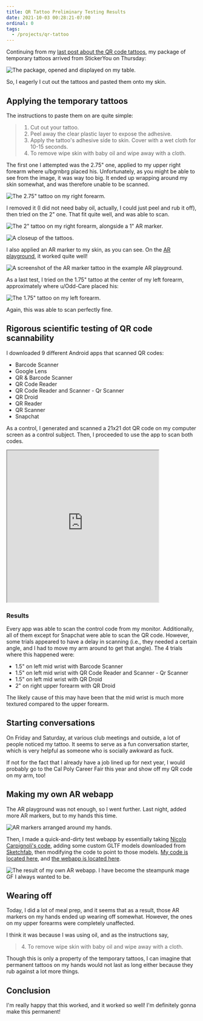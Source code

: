 ```yaml
---
title: QR Tattoo Preliminary Testing Results
date: 2021-10-03 00:28:21-07:00
ordinal: 0
tags:
  - /projects/qr-tattoo
---
```


Continuing from my
[last post about the QR code tattoos](/2021/09/22/0/qr-tattoo), my package of
temporary tattoos arrived from StickerYou on Thursday:

![The package, opened and displayed on my table.](./the-package.jpg)

So, I eagerly I cut out the tattoos and pasted them onto my skin.

## Applying the temporary tattoos

The instructions to paste them on are quite simple:

> 1. Cut out your tattoo.
> 2. Peel away the clear plastic layer to expose the adhesive.
> 3. Apply the tattoo's adhesive side to skin. Cover with a wet cloth for 10-15
>    seconds.
> 4. To remove wipe skin with baby oil and wipe away with a cloth.

The first one I attempted was the 2.75" one, applied to my upper right forearm
where u/bgrnbrg placed his. Unfortunately, as you might be able to see from the
image, it was way too big. It ended up wrapping around my skin somewhat, and was
therefore unable to be scanned.

![The 2.75" tattoo on my right forearm.](./attempt-1.jpg)

I removed it (I did not need baby oil, actually, I could just peel and rub it
off), then tried on the 2" one. That fit quite well, and was able to scan.

![The 2" tattoo on my right forearm, alongside a 1" AR marker.](./attempt-2-ar.jpg)

![A closeup of the tattoos.](./attempt-2-close.jpg)

I also applied an AR marker to my skin, as you can see. On the
[AR playground](https://nicolocarpignoli.github.io/ar-playground/index.html), it
worked quite well!

![A screenshot of the AR marker tattoo in the example AR playground.](./ar-works.png)

As a last test, I tried on the 1.75" tattoo at the center of my left forearm,
approximately where u/Odd-Care placed his:

![The 1.75" tattoo on my left forearm.](./attempt-3.jpg)

Again, this was able to scan perfectly fine.

## Rigorous scientific testing of QR code scannability

I downloaded 9 different Android apps that scanned QR codes:

- Barcode Scanner
- Google Lens
- QR & Barcode Scanner
- QR Code Reader
- QR Code Reader and Scanner - Qr Scanner
- QR Droid
- QR Reader
- QR Scanner
- Snapchat

As a control, I generated and scanned a 21x21 dot QR code on my computer screen
as a control subject. Then, I proceeded to use the app to scan both codes.

<iframe 
  width="400"
  height="400" 
  src="https://docs.google.com/spreadsheets/d/e/2PACX-1vSf0p4a_I8QFy30p78zHc-U-9_xL4AyLnwrUX4-kWuE7tvp6w8Uy4QJTmFIwkl8OGNWjbyqjNwzaszj/pubhtml?gid=0&amp;single=true&amp;widget=true&amp;headers=false">
</iframe>

### Results

Every app was able to scan the control code from my monitor. Additionally, all
of them except for Snapchat were able to scan the QR code. However, some trials
appeared to have a delay in scanning (i.e., they needed a certain angle, and I
had to move my arm around to get that angle). The 4 trials where this happened
were:

- 1.5" on left mid wrist with Barcode Scanner
- 1.5" on left mid wrist with QR Code Reader and Scanner - Qr Scanner
- 1.5" on left mid wrist with QR Droid
- 2" on right upper forearm with QR Droid

The likely cause of this may have been that the mid wrist is much more textured
compared to the upper forearm.

## Starting conversations

On Friday and Saturday, at various club meetings and outside, a lot of people
noticed my tattoo. It seems to serve as a fun conversation starter, which is
very helpful as someone who is socially awkward as fuck.

If not for the fact that I already have a job lined up for next year, I would
probably go to the Cal Poly Career Fair this year and show off my QR code on my
arm, too!

## Making my own AR webapp

The AR playground was not enough, so I went further. Last night, added more AR
markers, but to my hands this time.

![AR markers arranged around my hands.](./more-markers.jpg)

Then, I made a quick-and-dirty test webapp by essentially taking
[Nicolo Carpignoli's code](https://github.com/nicolocarpignoli/nicolocarpignoli.github.io/tree/master/ar-playground),
adding some custom GLTF models downloaded from
[Sketchfab](https://sketchfab.com), then modifying the code to point to those
models.
[My code is located here](https://github.com/astralbijection/ar-experiment), and
[the webapp is located here](https://astralbijection.github.io/ar-experiment/).

![The result of my own AR webapp. I have become the steampunk mage GF I always wanted to be.](./custom-gltfs.png)

## Wearing off

Today, I did a lot of meal prep, and it seems that as a result, those AR markers
on my hands ended up wearing off somewhat. However, the ones on my upper
forearms were completely unaffected.

I think it was because I was using oil, and as the instructions say,

> 4\. To remove wipe skin with baby oil and wipe away with a cloth.

Though this is only a property of the temporary tattoos, I can imagine that
permanent tattoos on my hands would not last as long either because they rub
against a lot more things.

## Conclusion

I'm really happy that this worked, and it worked so well! I'm definitely gonna
make this permanent!
